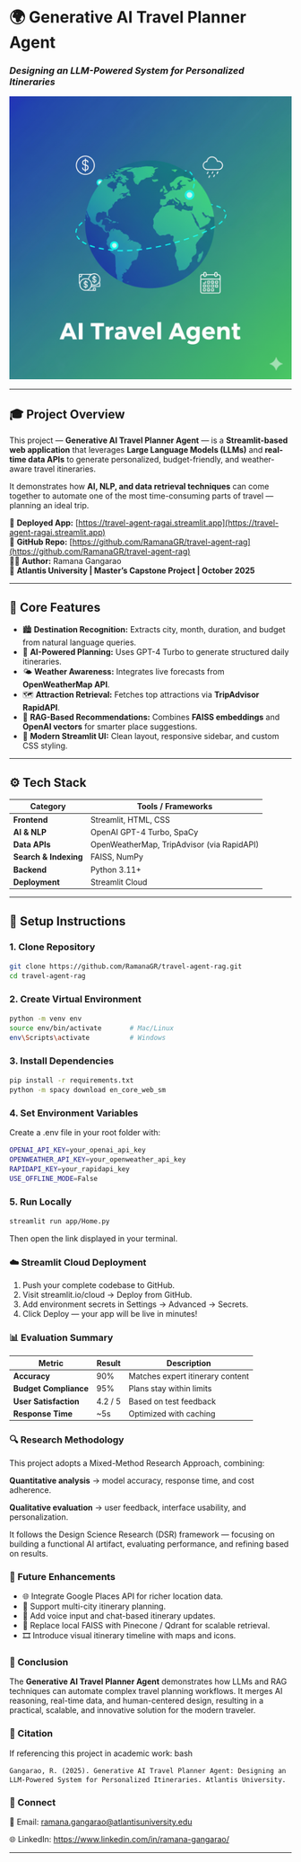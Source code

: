 # 🌍 Generative AI Travel Planner Agent  
### _Designing an LLM-Powered System for Personalized Itineraries_  

![App Screenshot](app/assets/img.png)

---

## 🎓 Project Overview
This project — **Generative AI Travel Planner Agent** — is a **Streamlit-based web application** that leverages **Large Language Models (LLMs)** and **real-time data APIs** to generate personalized, budget-friendly, and weather-aware travel itineraries.  

It demonstrates how **AI, NLP, and data retrieval techniques** can come together to automate one of the most time-consuming parts of travel — planning an ideal trip.

🔗 **Deployed App:** [https://travel-agent-ragai.streamlit.app](https://travel-agent-ragai.streamlit.app)  
📁 **GitHub Repo:** [https://github.com/RamanaGR/travel-agent-rag](https://github.com/RamanaGR/travel-agent-rag)  
👨‍🎓 **Author:** Ramana Gangarao  
🏫 **Atlantis University | Master’s Capstone Project | October 2025**

---

## 🧠 Core Features
- 🏙 **Destination Recognition:** Extracts city, month, duration, and budget from natural language queries.  
- 🤖 **AI-Powered Planning:** Uses GPT-4 Turbo to generate structured daily itineraries.  
- 🌤 **Weather Awareness:** Integrates live forecasts from **OpenWeatherMap API**.  
- 🗺 **Attraction Retrieval:** Fetches top attractions via **TripAdvisor RapidAPI**.  
- 💾 **RAG-Based Recommendations:** Combines **FAISS embeddings** and **OpenAI vectors** for smarter place suggestions.  
- 🎨 **Modern Streamlit UI:** Clean layout, responsive sidebar, and custom CSS styling.  

---

## ⚙️ Tech Stack
| Category | Tools / Frameworks |
|-----------|-------------------|
| **Frontend** | Streamlit, HTML, CSS |
| **AI & NLP** | OpenAI GPT-4 Turbo, SpaCy |
| **Data APIs** | OpenWeatherMap, TripAdvisor (via RapidAPI) |
| **Search & Indexing** | FAISS, NumPy |
| **Backend** | Python 3.11+ |
| **Deployment** | Streamlit Cloud |

---

## 🔑 Setup Instructions

### 1. Clone Repository
```bash
git clone https://github.com/RamanaGR/travel-agent-rag.git
cd travel-agent-rag
```
### 2. Create Virtual Environment
```bash
python -m venv env
source env/bin/activate       # Mac/Linux
env\Scripts\activate          # Windows
```
### 3. Install Dependencies
```bash
pip install -r requirements.txt
python -m spacy download en_core_web_sm
```
### 4. Set Environment Variables
Create a .env file in your root folder with:
```bash
OPENAI_API_KEY=your_openai_api_key
OPENWEATHER_API_KEY=your_openweather_api_key
RAPIDAPI_KEY=your_rapidapi_key
USE_OFFLINE_MODE=False
```
### 5. Run Locally
```bash
streamlit run app/Home.py
```
Then open the link displayed in your terminal.

### ☁️ Streamlit Cloud Deployment
1. Push your complete codebase to GitHub.
2. Visit streamlit.io/cloud → Deploy from GitHub.
3. Add environment secrets in Settings → Advanced → Secrets.
4. Click Deploy — your app will be live in minutes!

### 📊 Evaluation Summary
| Metric                | Result  | Description                      |
| --------------------- | ------- | -------------------------------- |
| **Accuracy**          | 90%     | Matches expert itinerary content |
| **Budget Compliance** | 95%     | Plans stay within limits         |
| **User Satisfaction** | 4.2 / 5 | Based on test feedback           |
| **Response Time**     | ~5s     | Optimized with caching           |

### 🔍 Research Methodology

This project adopts a Mixed-Method Research Approach, combining:

**Quantitative analysis** → model accuracy, response time, and cost adherence.

**Qualitative evaluation** → user feedback, interface usability, and personalization.

It follows the Design Science Research (DSR) framework — focusing on building a functional AI artifact, evaluating performance, and refining based on results.

### 🧩 Future Enhancements

* 🌐 Integrate Google Places API for richer location data.
* 🧭 Support multi-city itinerary planning.
* 💬 Add voice input and chat-based itinerary updates.
* 💾 Replace local FAISS with Pinecone / Qdrant for scalable retrieval.
* 🎞 Introduce visual itinerary timeline with maps and icons.

### 🏁 Conclusion

The **Generative AI Travel Planner Agent** demonstrates how LLMs and RAG techniques can automate complex travel planning workflows.
It merges AI reasoning, real-time data, and human-centered design, resulting in a practical, scalable, and innovative solution for the modern traveler.

### 🧾 Citation

If referencing this project in academic work:
bash
```
Gangarao, R. (2025). Generative AI Travel Planner Agent: Designing an LLM-Powered System for Personalized Itineraries. Atlantis University.
```
### 💬 Connect

📧 Email: [ramana.gangarao@atlantisuniversity.edu](ramana.gangarao@atlantisuniversity.edu)

🌐 LinkedIn: https://www.linkedin.com/in/ramana-gangarao/

---